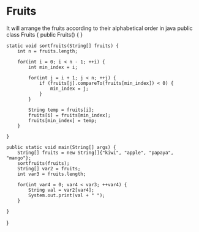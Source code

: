 # Fruits
It will arrange the fruits according to their alphabetical order in  java
public class Fruits {
    public Fruits() {
    }

    static void sortfruits(String[] fruits) {
        int n = fruits.length;

        for(int i = 0; i < n - 1; ++i) {
            int min_index = i;

            for(int j = i + 1; j < n; ++j) {
                if (fruits[j].compareTo(fruits[min_index]) < 0) {
                    min_index = j;
                }
            }

            String temp = fruits[i];
            fruits[i] = fruits[min_index];
            fruits[min_index] = temp;
        }

    }

    public static void main(String[] args) {
        String[] fruits = new String[]{"kiwi", "apple", "papaya", "mango"};
        sortfruits(fruits);
        String[] var2 = fruits;
        int var3 = fruits.length;

        for(int var4 = 0; var4 < var3; ++var4) {
            String val = var2[var4];
            System.out.print(val + " ");
        }

    }
}
